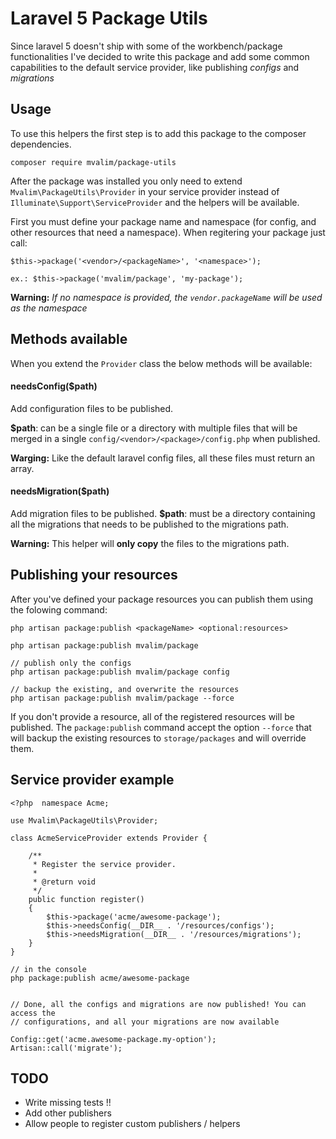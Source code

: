 # Laravel 5 Package Utils
Since laravel 5 doesn't ship with some of the workbench/package functionalities
I've decided to write this package and add some common capabilities to the default
service provider, like publishing *configs* and *migrations*

## Usage
To use this helpers the first step is to add this package to the composer 
dependencies.

	composer require mvalim/package-utils

After the package was installed you only need to extend `Mvalim\PackageUtils\Provider`
in your service provider instead of `Illuminate\Support\ServiceProvider` and the
helpers will be available.

First you must define your package name and namespace (for config, and other resources
that need a namespace). When regitering your package just call:
	
```
$this->package('<vendor>/<packageName>', '<namespace>');

ex.: $this->package('mvalim/package', 'my-package');
```
**Warning:** *If no namespace is provided, the `vendor.packageName` will be used as the namespace*

## Methods available
When you extend the `Provider` class the below methods will be available:

#### needsConfig($path)
Add configuration files to be published.

**$path**: can be a single file or a directory with multiple files that will be 
merged in a single `config/<vendor>/<package>/config.php` when published.

**Warging:** Like the default laravel config files, all these files must return
an array.

#### needsMigration($path)
Add migration files to be published.
**$path**: must be a directory containing all the migrations that needs to be
published to the migrations path.

**Warning:** This helper will **only copy** the files to the migrations path.


## Publishing your resources
After you've defined your package resources you can publish them using the folowing 
command:
```	
php artisan package:publish <packageName> <optional:resources>

php artisan package:publish mvalim/package

// publish only the configs
php artisan package:publish mvalim/package config

// backup the existing, and overwrite the resources
php artisan package:publish mvalim/package --force
```

If you don't provide a resource, all of the registered resources will be published.
The `package:publish` command accept the option `--force` that will backup the
existing resources to `storage/packages` and will override them.


## Service provider example
```
<?php  namespace Acme;

use Mvalim\PackageUtils\Provider;

class AcmeServiceProvider extends Provider {

	/**
	 * Register the service provider.
	 *
	 * @return void
	 */
	public function register()
	{
		$this->package('acme/awesome-package');
		$this->needsConfig(__DIR__ . '/resources/configs');
		$this->needsMigration(__DIR__ . '/resources/migrations');
	}
}

// in the console
php package:publish acme/awesome-package


// Done, all the configs and migrations are now published! You can access the
// configurations, and all your migrations are now available

Config::get('acme.awesome-package.my-option');
Artisan::call('migrate');
```

## TODO
- Write missing tests !!
- Add other publishers
- Allow people to register custom publishers / helpers